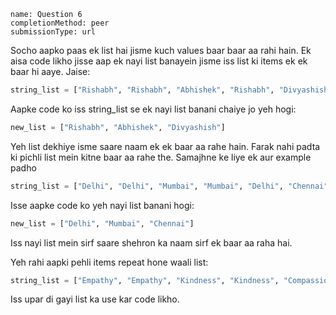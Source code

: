 ```ngMeta
name: Question 6
completionMethod: peer
submissionType: url
```


Socho aapko paas ek list hai jisme kuch values baar baar aa rahi hain. Ek aisa code likho jisse aap ek nayi list banayein jisme iss list ki items ek ek baar hi aaye. Jaise:

```python
string_list = ["Rishabh", "Rishabh", "Abhishek", "Rishabh", "Divyashish", "Divyashish"]
```

Aapke code ko iss string_list se ek nayi list banani chaiye jo yeh hogi:

```python
new_list = ["Rishabh", "Abhishek", "Divyashish"]
```

Yeh list dekhiye isme saare naam ek ek baar aa rahe hain. Farak nahi padta ki pichli list mein kitne baar aa rahe the. Samajhne ke liye ek aur example padho

```python
string_list = ["Delhi", "Delhi", "Mumbai", "Mumbai", "Delhi", "Chennai", 'Chennai']
```

Isse aapke code ko yeh nayi list banani hogi:

```python
new_list = ["Delhi", "Mumbai", "Chennai"]
```

Iss nayi list mein sirf saare shehron ka naam sirf ek baar aa raha hai.

Yeh rahi aapki pehli items repeat hone waali list:

```python
string_list = ["Empathy", "Empathy", "Kindness", "Kindness", "Compassion", "Humble", "Humble"]
```

Iss upar di gayi list ka use kar code likho.
